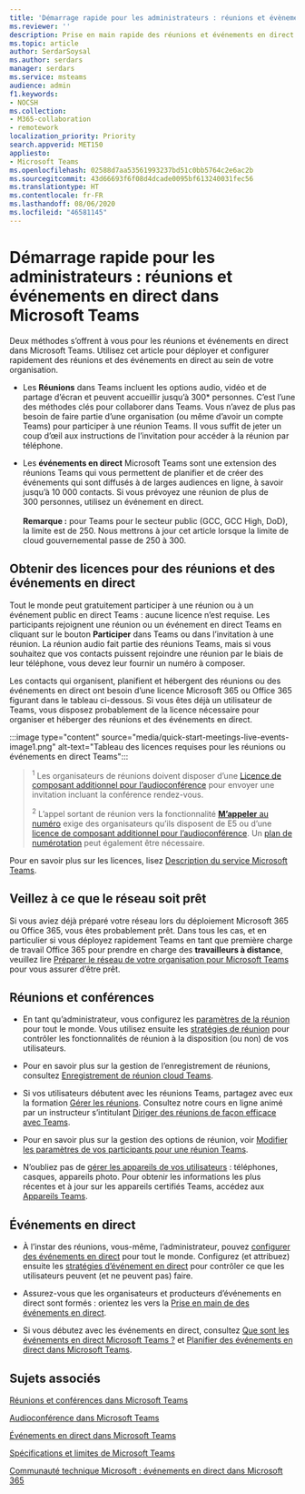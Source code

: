 ```yaml
---
title: 'Démarrage rapide pour les administrateurs : réunions et évènements en direct dans Microsoft Teams'
ms.reviewer: ''
description: Prise en main rapide des réunions et événements en direct dans Microsoft Teams.
ms.topic: article
author: SerdarSoysal
ms.author: serdars
manager: serdars
ms.service: msteams
audience: admin
f1.keywords:
- NOCSH
ms.collection:
- M365-collaboration
- remotework
localization_priority: Priority
search.appverid: MET150
appliesto:
- Microsoft Teams
ms.openlocfilehash: 02588d7aa53561993237bd51c0bb5764c2e6ac2b
ms.sourcegitcommit: 43d66693f6f08d4dcade0095bf613240031fec56
ms.translationtype: HT
ms.contentlocale: fr-FR
ms.lasthandoff: 08/06/2020
ms.locfileid: "46581145"
---
```

# <a name="admin-quick-start---meetings-and-live-events-in-microsoft-teams"></a>Démarrage rapide pour les administrateurs : réunions et événements en direct dans Microsoft Teams

Deux méthodes s’offrent à vous pour les réunions et événements en direct dans Microsoft Teams. Utilisez cet article pour déployer et configurer rapidement des réunions et des événements en direct au sein de votre organisation. 

 - Les **Réunions** dans Teams incluent les options audio, vidéo et de partage d’écran et peuvent accueillir jusqu’à 300* personnes. C’est l’une des méthodes clés pour collaborer dans Teams. Vous n’avez de plus pas besoin de faire partie d’une organisation (ou même d’avoir un compte Teams) pour participer à une réunion Teams. Il vous suffit de jeter un coup d’œil aux instructions de l’invitation pour accéder à la réunion par téléphone. 

 - Les **événements en direct** Microsoft Teams sont une extension des réunions Teams qui vous permettent de planifier et de créer des événements qui sont diffusés à de larges audiences en ligne, à savoir jusqu’à 10 000 contacts. Si vous prévoyez une réunion de plus de 300 personnes, utilisez un événement en direct.
<br><br>**Remarque :** pour Teams pour le secteur public (GCC, GCC High, DoD), la limite est de 250. Nous mettrons à jour cet article lorsque la limite de cloud gouvernemental passe de 250 à 300.
## <a name="get-licenses-for-meetings-and-live-events"></a>Obtenir des licences pour des réunions et des événements en direct

Tout le monde peut gratuitement participer à une réunion ou à un événement public en direct Teams : aucune licence n’est requise. Les participants rejoignent une réunion ou un événement en direct Teams en cliquant sur le bouton **Participer** dans Teams ou dans l’invitation à une réunion. La réunion audio fait partie des réunions Teams, mais si vous souhaitez que vos contacts puissent rejoindre une réunion par le biais de leur téléphone, vous devez leur fournir un numéro à composer. 

Les contacts qui organisent, planifient et hébergent des réunions ou des événements en direct ont besoin d’une licence Microsoft 365 ou Office 365 figurant dans le tableau ci-dessous. Si vous êtes déjà un utilisateur de Teams, vous disposez probablement de la licence nécessaire pour organiser et héberger des réunions et des événements en direct. 

:::image type="content" source="media/quick-start-meetings-live-events-image1.png" alt-text="Tableau des licences requises pour les réunions ou événements en direct Teams":::

> <sup>1</sup>  Les organisateurs de réunions doivent disposer d’une [Licence de composant additionnel pour l’audioconférence](teams-add-on-licensing/microsoft-teams-add-on-licensing.md) pour envoyer une invitation incluant la conférence rendez-vous.
>
> <sup>2</sup>  L’appel sortant de réunion vers la fonctionnalité [**M’appeler** au numéro](set-up-the-call-me-feature-for-your-users.md) exige des organisateurs qu’ils disposent de E5 ou d’une [licence de composant additionnel pour l’audioconférence](teams-add-on-licensing/microsoft-teams-add-on-licensing.md). Un [plan de numérotation](what-are-dial-plans.md) peut également être nécessaire. 


Pour en savoir plus sur les licences, lisez [Description du service Microsoft Teams](https://docs.microsoft.com/office365/servicedescriptions/teams-service-description). 

## <a name="make-sure-your-networks-ready"></a>Veillez à ce que le réseau soit prêt

Si vous aviez déjà préparé votre réseau lors du déploiement Microsoft 365 ou Office 365, vous êtes probablement prêt. Dans tous les cas, et en particulier si vous déployez rapidement Teams en tant que première charge de travail Office 365 pour prendre en charge des **travailleurs à distance**, veuillez lire [Préparer le réseau de votre organisation pour Microsoft Teams](prepare-network.md) pour vous assurer d’être prêt.

## <a name="meetings-and-conferencing"></a>Réunions et conférences

- En tant qu’administrateur, vous configurez les [paramètres de la réunion](meeting-settings-in-teams.md) pour tout le monde. Vous utilisez ensuite les [stratégies de réunion](meeting-policies-in-teams.md) pour contrôler les fonctionnalités de réunion à la disposition (ou non) de vos utilisateurs. 

- Pour en savoir plus sur la gestion de l’enregistrement de réunions, consultez [Enregistrement de réunion cloud Teams](cloud-recording.md).

- Si vos utilisateurs débutent avec les réunions Teams, partagez avec eux la formation [Gérer les réunions](https://support.office.com/article/join-a-teams-meeting-078e9868-f1aa-4414-8bb9-ee88e9236ee4). Consultez notre cours en ligne animé par un instructeur s’intitulant [Diriger des réunions de façon efficace avec Teams](https://microsoftteams.eventbuilder.com/MaximizingTeamsMeetings).

- Pour en savoir plus sur la gestion des options de réunion, voir [Modifier les paramètres de vos participants pour une réunion Teams](https://support.microsoft.com/article/change-participant-settings-for-a-teams-meeting-53261366-dbd5-45f9-aae9-a70e6354f88e).

- N’oubliez pas de [gérer les appareils de vos utilisateurs](device-management.md) : téléphones, casques, appareils photo. Pour obtenir les informations les plus récentes et à jour sur les appareils certifiés Teams, accédez aux [Appareils Teams](https://office.com/teamsdevices).

## <a name="live-events"></a>Événements en direct

- À l’instar des réunions, vous-même, l’administrateur, pouvez [configurer des événements en direct](teams-live-events/configure-teams-live-events.md) pour tout le monde. Configurez (et attribuez) ensuite les [stratégies d’événement en direct](teams-live-events/set-up-for-teams-live-events.md) pour contrôler ce que les utilisateurs peuvent (et ne peuvent pas) faire.

- Assurez-vous que les organisateurs et producteurs d’événements en direct sont formés : orientez les vers la [Prise en main de des événements en direct](https://support.office.com/article/get-started-with-microsoft-teams-live-events-d077fec2-a058-483e-9ab5-1494afda578a).

- Si vous débutez avec les événements en direct, consultez [Que sont les événements en direct Microsoft Teams ?](teams-live-events/what-are-teams-live-events.md) et [Planifier des événements en direct dans Microsoft Teams](teams-live-events/plan-for-teams-live-events.md).

## <a name="related-topics"></a>Sujets associés

[Réunions et conférences dans Microsoft Teams](deploy-meetings-microsoft-teams-landing-page.md)

[Audioconférence dans Microsoft Teams](deploy-audio-conferencing-teams-landing-page.md)

[Événements en direct dans Microsoft Teams](teams-live-events/what-are-teams-live-events.md)

[Spécifications et limites de Microsoft Teams](limits-specifications-teams.md)

[Communauté technique Microsoft : événements en direct dans Microsoft 365](https://resources.techcommunity.microsoft.com/live-events/)
